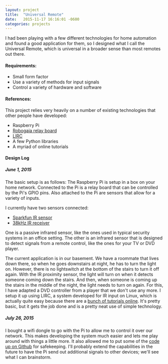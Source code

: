 ```yaml
---
layout: project
title:  "Universal Remote"
date:   2015-11-17 16:16:01 -0600
categories: projects
---
```


I had been playing with a few different technologies for home automation and found a good application for them, so I designed what I call the Universal Remote, which is universal in a broader sense than most remotes out there. 

#### Requirements:

* Small form factor
* Use a variety of methods for input signals
* Control a variety of hardware and software

#### References:
This project relies very heavily on a number of existing technologies that other people have developed:

* Raspberry Pi
* [Robogaia relay board](http://www.robogaia.com/4-relays-raspberry-pi-plateshield.html)
* [LIRC](http://aron.ws/projects/lirc_rpi/)
* A few Python libraries
* A myriad of online tutorials

#### Design Log

##### June 1, 2015
The basic setup is as follows: The Raspberry Pi is setup in a box on your home network. Connected to the Pi is a relay board that can be controlled by the Pi\'s GPIO pins. Also attached to the Pi are sensors that allow for a variety of inputs.

I currently have two sensors connected:

* [Sparkfun IR sensor](https://www.sparkfun.com/products/13285)
* [38kHz IR receiver](http://www.digikey.com/product-search/EN?mpart=TSOP38238&vendor=751)

One is a passive infrared sensor, like the ones used in typical security systems in an office setting. The other is an infrared sensor that is designed to detect signals from a remote control, like the ones for your TV or DVD player.

The current application is in our basement. We have a roommate that lives down there, so when he goes downstairs at night, he has to turn the light on. However, there is no lightswitch at the bottom of the stairs to turn it off again. With the IR proximity sensor, the light will turn on when it detects someone coming down the stairs. And then, when someone is coming up the stairs in the middle of the night, the light needs to turn on again. For this, I have adapted a DVD controller from a player that we don\'t use any more. I setup it up using LIRC, a system developed for IR input on Linux, which is actually quite easy because there are a [bunch of tutorials online](http://www.instructables.com/id/Add-Infrared-Interface-to-Your-Raspberry-Pi/#step1). It\'s pretty basic, but it gets the job done and is a pretty neat use of simple technology.

##### July 26, 2015
I bought a wifi dongle to go with the Pi to allow me to control it over our network. This makes developing the system much easier and lets me play around with things a little more. It also allowed me to put some of the [code up on Github](https://github.com/Angineer/Automation) for safekeeping. I\'ll probably extend the capabilities in the future to have the Pi send out additional signals to other devices; we\'ll see what I can brainstorm.
